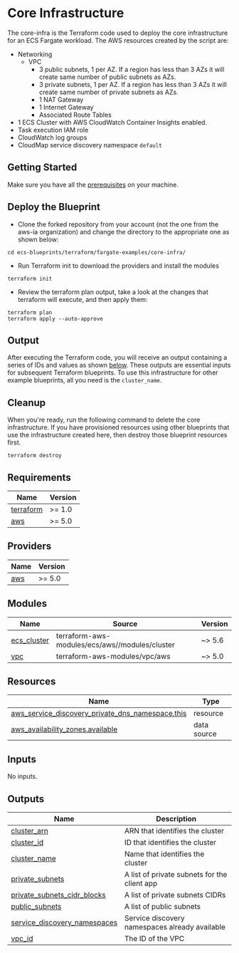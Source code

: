 # Core Infrastructure

The core-infra is the Terraform code used to deploy the core infrastructure for an ECS Fargate workload. The AWS resources created by the script are:

* Networking
  * VPC
    * 3 public subnets, 1 per AZ. If a region has less than 3 AZs it will create same number of public subnets as AZs.
    * 3 private subnets, 1 per AZ. If a region has less than 3 AZs it will create same number of private subnets as AZs.
    * 1 NAT Gateway
    * 1 Internet Gateway
    * Associated Route Tables
* 1 ECS Cluster with AWS CloudWatch Container Insights enabled.
* Task execution IAM role
* CloudWatch log groups
* CloudMap service discovery namespace `default`

## Getting Started

Make sure you have all the [prerequisites](../../../README.md) on your machine.

## Deploy the Blueprint

- Clone the forked repository from your account (not the one from the aws-ia organization) and change the directory to the appropriate one as shown below:

```shell
cd ecs-blueprints/terraform/fargate-examples/core-infra/
```

- Run Terraform init to download the providers and install the modules
```shell
terraform init
```

- Review the terraform plan output, take a look at the changes that terraform will execute, and then apply them:
```shell
terraform plan
terraform apply --auto-approve
```

## Output

After executing the Terraform code, you will receive an output containing a series of IDs and values as shown [below](#outputs). These outputs are essential inputs for subsequent Terraform blueprints. To use this infrastructure for other example blueprints, all you need is the `cluster_name`.

## Cleanup

When you're ready, run the following command to delete the core infrastructure. If you have provisioned resources using other blueprints that use the infrastructure created here, then destroy those blueprint resources first.
```shell
terraform destroy
```

<!-- BEGINNING OF PRE-COMMIT-TERRAFORM DOCS HOOK -->
## Requirements

| Name | Version |
|------|---------|
| <a name="requirement_terraform"></a> [terraform](#requirement\_terraform) | >= 1.0 |
| <a name="requirement_aws"></a> [aws](#requirement\_aws) | >= 5.0 |

## Providers

| Name | Version |
|------|---------|
| <a name="provider_aws"></a> [aws](#provider\_aws) | >= 5.0 |

## Modules

| Name | Source | Version |
|------|--------|---------|
| <a name="module_ecs_cluster"></a> [ecs\_cluster](#module\_ecs\_cluster) | terraform-aws-modules/ecs/aws//modules/cluster | ~> 5.6 |
| <a name="module_vpc"></a> [vpc](#module\_vpc) | terraform-aws-modules/vpc/aws | ~> 5.0 |

## Resources

| Name | Type |
|------|------|
| [aws_service_discovery_private_dns_namespace.this](https://registry.terraform.io/providers/hashicorp/aws/latest/docs/resources/service_discovery_private_dns_namespace) | resource |
| [aws_availability_zones.available](https://registry.terraform.io/providers/hashicorp/aws/latest/docs/data-sources/availability_zones) | data source |

## Inputs

No inputs.

## Outputs

| Name | Description |
|------|-------------|
| <a name="output_cluster_arn"></a> [cluster\_arn](#output\_cluster\_arn) | ARN that identifies the cluster |
| <a name="output_cluster_id"></a> [cluster\_id](#output\_cluster\_id) | ID that identifies the cluster |
| <a name="output_cluster_name"></a> [cluster\_name](#output\_cluster\_name) | Name that identifies the cluster |
| <a name="output_private_subnets"></a> [private\_subnets](#output\_private\_subnets) | A list of private subnets for the client app |
| <a name="output_private_subnets_cidr_blocks"></a> [private\_subnets\_cidr\_blocks](#output\_private\_subnets\_cidr\_blocks) | A list of private subnets CIDRs |
| <a name="output_public_subnets"></a> [public\_subnets](#output\_public\_subnets) | A list of public subnets |
| <a name="output_service_discovery_namespaces"></a> [service\_discovery\_namespaces](#output\_service\_discovery\_namespaces) | Service discovery namespaces already available |
| <a name="output_vpc_id"></a> [vpc\_id](#output\_vpc\_id) | The ID of the VPC |
<!-- END OF PRE-COMMIT-TERRAFORM DOCS HOOK -->
